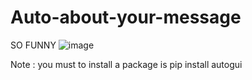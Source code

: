 # Auto-about-your-message
SO FUNNY
![image](https://user-images.githubusercontent.com/115343007/221220202-149d8501-6f1a-4bde-b740-1e2f53ae5aa4.png)

Note : you must to install a package is pip install autogui
